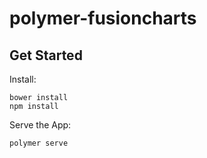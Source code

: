 # polymer-fusioncharts

## Get Started
Install:
```
bower install
npm install
```

Serve the App:
```
polymer serve
```